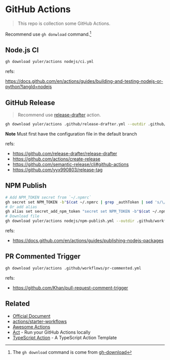 # GitHub Actions

> This repo is collection some GitHub Actions.

Recommend use `gh donwload` command.[^gh-download]

## Node.js CI

```bash
gh download yuler/actions nodejs/ci.yml
```

refs:

https://docs.github.com/en/actions/guides/building-and-testing-nodejs-or-python?langId=nodejs

## GitHub Release

> Recommend use [release-drafter](https://github.com/release-drafter/release-drafter) action.

```bash
gh download yuler/actions .github/release-drafter.yml --outdir .github/workflows
```

**Note** Must first have the configuration file in the default branch

refs:

-   https://github.com/release-drafter/release-drafter
-   https://github.com/actions/create-release
-   https://github.com/semantic-release/cli#github-actions
-   https://github.com/yyx990803/release-tag

## NPM Publish

```bash
# Add NPM_TOKEN secret from `~/.npmrc`
gh secret set NPM_TOKEN -b"$(cat ~/.npmrc | grep _authToken | sed 's/\/\/registry.npmjs.org\/:_authToken=//')"
# Or add alias
gh alias set secret_add_npm_token "secret set NPM_TOKEN -b"$(cat ~/.npmrc | grep _authToken | sed 's/\/\/registry.npmjs.org\/:_authToken=//')""
# Download file
gh download yuler/actions nodejs/npm-publish.yml --outdir .github/workflows
```

refs:

-   https://docs.github.com/en/actions/guides/publishing-nodejs-packages

## PR Commented Trigger

```bash
gh download yuler/actions .github/workflows/pr-commented.yml
```

refs:

-   https://github.com/Khan/pull-request-comment-trigger

## Related

-   [Official Document](https://docs.github.com/en/actions)
-   [actions/starter-workflows](https://github.com/actions/starter-workflows)
-   [Awesome Actions](https://github.com/sdras/awesome-actions)
-   [Act](https://github.com/nektos/act) - Run your GitHub Actions locally
-   [TypeScript Action](https://github.com/actions/typescript-action) - A TypeScript Action Template

[^gh-download]: The `gh download` command is come from [gh-download](https://github.com/yuler/gh-download)

